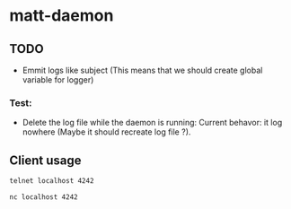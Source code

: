 # matt-daemon

## TODO
- Emmit logs like subject (This means that we should create global variable for logger)

### Test:
- Delete the log file while the daemon is running: Current behavor: it log nowhere (Maybe it should recreate log file ?).

## Client usage

```bash
telnet localhost 4242
```

```bash
nc localhost 4242
```

